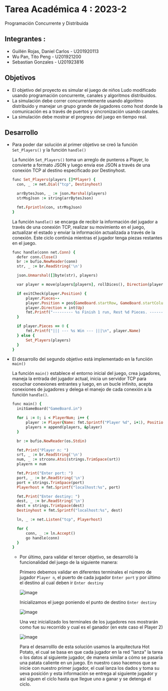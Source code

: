 # Tarea Académica 4 : 2023-2
Programación Concurrente y Distribuida

## Integrantes :
- Guillén Rojas, Daniel Carlos	-	U201920113
- Wu Pan, Tito Peng 	-		U201921200
- Sebastian Gonzales	-		U201923816

## Objetivos
- El objetivo del proyecto es simular el juego de niños Ludo modificado usando programación concurrente, canales y algoritmos distribuidos.
- La simulación debe correr concurrentemente usando algoritmo distribuido y manejar un grupo grande de jugadores como host donde la comunicación es a través de puertos y sincronización usando canales.
- La simulación debe mostrar el progreso del juego en tiempo real. 

## Desarrollo
- Para poder dar solución al primer objetivo se creó la función ```Set_Players()``` y la función ```handle()```

  La función ```Set_Players()``` toma un arreglo de punteros a Player, lo convierte a formato JSON y luego envía ese JSON a través de una conexión TCP al destino especificado por Destinyhost.
  ```ruby
  func Set_Players(players []*Player) {
	con, _ := net.Dial("tcp", Destinyhost)

	arrBytesJson, _ := json.Marshal(players)
	strMsgJson := string(arrBytesJson)

	fmt.Fprintln(con, strMsgJson)
  }
  ```
  La función ```handle()``` se encarga de recibir la información del jugador a través de una conexión TCP, realizar su movimiento en el juego, actualizar el estado y enviar la información actualizada a través de la conexión. Este ciclo continúa mientras el jugador tenga piezas restantes en el juego.
  ```ruby
  func handle(conn net.Conn) {
	defer conn.Close()
	br := bufio.NewReader(conn)
	str, _ := br.ReadString('\n')

	json.Unmarshal([]byte(str), players)

	var player = move(players[playern], rollDices(), Direction(players[playern].Direction))

	if exitCheck(player.Position) {
		player.Pieces--
		player.Position = pos{GameBoard.startRow, GameBoard.startColumn}
		player.Direction = int(Up)
		fmt.Printf("--------- %s Finish 1 run, Rest %d Pieces. ---------\n", player.Name, player.Pieces)
	}

	if player.Pieces == 0 {
		fmt.Printf("||| --- %s Win --- |||\n", player.Name)
	} else {
		Set_Players(players)
	}
  }
  ```
- El desarrollo del segundo objetivo está implementado en la funciión ```main()```

  La función ```main()``` establece el entorno inicial del juego, crea jugadores, maneja la entrada del jugador actual, inicia un servidor TCP para escuchar conexiones entrantes y luego, en un bucle infinito, acepta conexiones de jugadores y delega el manejo de cada conexión a la función ```handle()```.
  ```ruby
  func main() {
	initGameBoard("GameBoard.in")

	for i := 0; i < PlayerNum; i++ {
		player := Player{Name: fmt.Sprintf("Player %d", i+1), Position: pos{1, 1}, Pieces: 4, Direction: int(Up), Turno: i}
		players = append(players, &player)
	}

	br := bufio.NewReader(os.Stdin)

	fmt.Print("Player n: ")
	srt, _ := br.ReadString('\n')
	num, _ := strconv.Atoi(strings.TrimSpace(srt))
	playern = num

	fmt.Print("Enter port: ")
	port, _ := br.ReadString('\n')
	port = strings.TrimSpace(port)
	Playerhost = fmt.Sprintf("localhost:%s", port)

	fmt.Print("Enter destiny: ")
	dest, _ := br.ReadString('\n')
	dest = strings.TrimSpace(dest)
	Destinyhost = fmt.Sprintf("localhost:%s", dest)

	ln, _ := net.Listen("tcp", Playerhost)

	for {
		conn, _ := ln.Accept()
		go handle(conn)
	}
  }
  ```
  - Por último, para validar el tercer objetivo, se desarrolló la funcionalidad del juego de la siguiente manera:
 
    Primero debemos validar en diferentes terminales el número de jugador ```Player n```, el puerto de cada jugador ```Enter port``` y por último el destino al cual deben ir ```Enter destiny```
    
    ![image](https://github.com/TitoWuPan/Trabajo-Final-Concurrente-y-Distribuida-CC65/assets/103372071/929d4515-6d08-409d-ae03-07d810764a31)
    
    Inicializamos el juego poniendo el punto de destino ```Enter destiny```
    
    ![image](https://github.com/TitoWuPan/Trabajo-Final-Concurrente-y-Distribuida-CC65/assets/103372071/5744647d-2763-45ca-8e4a-20b2c2fd68ad)
    
    Una vez inicializado los terminales de los jugadores nos mostrarán como fue su recorrido y cual es el ganador (en este caso el Player 2)
    
    ![image](https://github.com/TitoWuPan/Trabajo-Final-Concurrente-y-Distribuida-CC65/assets/103372071/9131a4a4-bb91-4acc-abc3-d94dbfca1d80)

    Para el desarrolllo de esta solución usamos la arquitectura Hot Potato, el cual se basa en que cada jugador en la red "lanza" la tarea o los datos al siguiente jugador, de manera similar a cómo se pasaría una patata caliente en un juego. En nuestro caso hacemos que se inicie con nuestro primer jugador, el cual lanza los dados y toma su ueva posición y esta información se entrega al siguiente jugador y así siguen el ciclo hasta que llegue uno a ganar y se detenga el ciclo.


